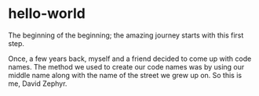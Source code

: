 # hello-world
The beginning of the beginning; the amazing journey starts with this first step.

Once, a few years back, myself and a friend decided to come up with code names. The method we used to create our code names was by using our middle name along with the name of the street we grew up on. So this is me, David Zephyr. 
